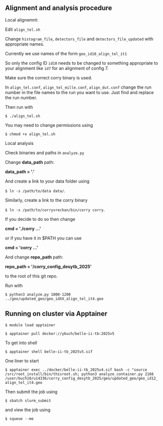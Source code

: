 ## Alignment and analysis procedure

Local alignemnt:

Edit `align_tel.sh`

Change `histogram_file`, `detectors_file` and `detectors_file_updated` with appropriate names.

Currently we use names of the form `geo_id10_align_tel_it1`

So only the config ID `id10` needs to be changed to something appropriate to your alignment like `id7` for an alignment of config 7.

Make sure the correct corry binary is used. 

In `align_tel.conf`, `align_tel_mille.conf`, `align_dut.conf` change the run number in the file names to the run you want to use. Just find and replace the run number. 

Then run with 

`$ ./align_tel.sh`

You may need to change permissions using 

`$ chmod +x align_tel.sh`

Local analysis

Check binaries and paths in `analyze.py` 

Change **data_path** path:

**data_path = '.'**

And create a link to your data folder using 

`$ ln -s /path/to/data data/`.

Similarly, create a link to the corry binary 

`$ ln -s /path/to/corryvreckan/bin/corry corry`.

If you decide to do so then change

**cmd = './corry ...'**

or if you have it in $PATH you can use

**cmd = 'corry ...'**

And change **repo_path** path:

**repo_path = '/corry_config_desytb_2025'**

to the root of this git repo.

Run with 

`$ python3 analyze.py 1000-1200 ../geo/updated_geo/geo_idXX_align_tel_it4.geo`


## Running on cluster via Apptainer

`$ module load apptainer`

`$ apptainer pull docker://ybuch/belle-ii-tb:2025v5`

To get into shell 

`$ apptainer shell belle-ii-tb_2025v5.sif`

One liner to start 

`$ apptainer exec ../docker/belle-ii-tb_2025v4.sif bash -c "source /src/root_install/bin/thisroot.sh; python3 analyze_container.py 2166 /user/buch10/u14336/corry_config_desytb_2025/geo/updated_geo/geo_id12_align_tel_it4.geo`

Then submit the job using 

`$ sbatch slurm_submit`

and view the job using 

`$ squeue --me`

